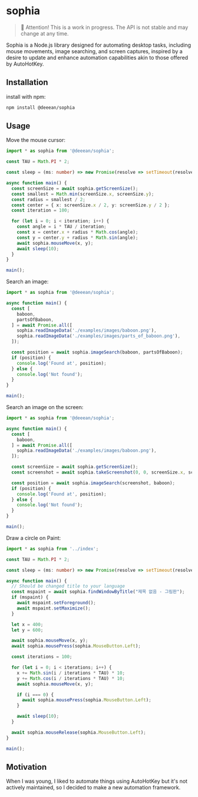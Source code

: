 # sophia
> 🚧 Attention! This is a work in progress. The API is not stable and may change at any time.

Sophia is a Node.js library designed for automating desktop tasks, including mouse movements, image searching, and screen captures, inspired by a desire to update and enhance automation capabilities akin to those offered by AutoHotKey.

## Installation
install with npm:
```bash
npm install @deeean/sophia
```

## Usage
Move the mouse cursor:
```typescript
import * as sophia from '@deeean/sophia';

const TAU = Math.PI * 2;

const sleep = (ms: number) => new Promise(resolve => setTimeout(resolve, ms));

async function main() {
  const screenSize = await sophia.getScreenSize();
  const smallest = Math.min(screenSize.x, screenSize.y);
  const radius = smallest / 2;
  const center = { x: screenSize.x / 2, y: screenSize.y / 2 };
  const iteration = 100;

  for (let i = 0; i < iteration; i++) {
    const angle = i * TAU / iteration;
    const x = center.x + radius * Math.cos(angle);
    const y = center.y + radius * Math.sin(angle);
    await sophia.mouseMove(x, y);
    await sleep(10);
  }
}

main();
```

Search an image:
```typescript
import * as sophia from '@deeean/sophia';

async function main() {
  const [
    baboon,
    partsOfBaboon,
  ] = await Promise.all([
    sophia.readImageData('./examples/images/baboon.png'),
    sophia.readImageData('./examples/images/parts_of_baboon.png'),
  ]);

  const position = await sophia.imageSearch(baboon, partsOfBaboon);
  if (position) {
    console.log('Found at', position);
  } else {
    console.log('Not found');
  }
}

main();
```

Search an image on the screen:
```typescript
import * as sophia from '@deeean/sophia';

async function main() {
  const [
    baboon,
  ] = await Promise.all([
    sophia.readImageData('./examples/images/baboon.png'),
  ]);

  const screenSize = await sophia.getScreenSize();
  const screenshot = await sophia.takeScreenshot(0, 0, screenSize.x, screenSize.y);

  const position = await sophia.imageSearch(screenshot, baboon);
  if (position) {
    console.log('Found at', position);
  } else {
    console.log('Not found');
  }
}

main();
```

Draw a circle on Paint:
```typescript
import * as sophia from '../index';

const TAU = Math.PI * 2;

const sleep = (ms: number) => new Promise(resolve => setTimeout(resolve, ms));

async function main() {
  // Should be changed title to your language
  const mspaint = await sophia.findWindowByTitle("제목 없음 - 그림판");
  if (mspaint) {
    await mspaint.setForeground();
    await mspaint.setMaximize();
  }

  let x = 400;
  let y = 600;

  await sophia.mouseMove(x, y);
  await sophia.mousePress(sophia.MouseButton.Left);

  const iterations = 100;

  for (let i = 0; i < iterations; i++) {
    x += Math.sin(i / iterations * TAU) * 10;
    y += Math.cos(i / iterations * TAU) * 10;
    await sophia.mouseMove(x, y);

    if (i === 0) {
      await sophia.mousePress(sophia.MouseButton.Left);
    }

    await sleep(10);
  }

  await sophia.mouseRelease(sophia.MouseButton.Left);
}

main();
```

## Motivation
When I was young, I liked to automate things using AutoHotKey but it's not actively maintained, so I decided to make a new automation framework.